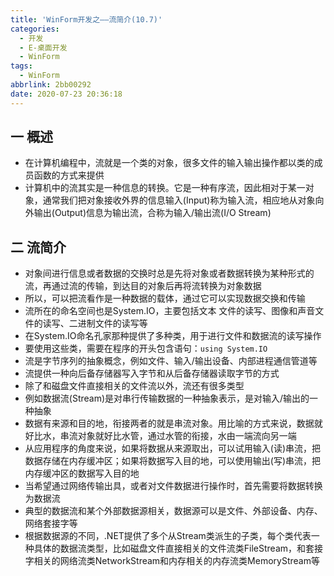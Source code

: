 ```yaml
---
title: 'WinForm开发之——流简介(10.7)'
categories:
  - 开发
  - E-桌面开发
  - WinForm
tags:
  - WinForm
abbrlink: 2bb00292
date: 2020-07-23 20:36:18
---
```

## 一 概述

* 在计算机编程中，流就是一个类的对象，很多文件的输入输出操作都以类的成员函数的方式来提供
* 计算机中的流其实是一种信息的转换。它是一种有序流，因此相对于某一对象，通常我们把对象接收外界的信息输入(Input)称为输入流，相应地从对象向外输出(Output)信息为输出流，合称为输入/输出流(I/O Stream)

<!--more-->

## 二 流简介

* 对象间进行信息或者数据的交换时总是先将对象或者数据转换为某种形式的流，再通过流的传输，到达目的对象后再将流转换为对象数据
* 所以，可以把流看作是一种数据的载体，通过它可以实现数据交换和传输
* 流所在的命名空间也是System.IO，主要包括文本    文件的读写、图像和声音文件的读写、二进制文件的读写等
* 在System.IO命名孔家那种提供了多种类，用于进行文件和数据流的读写操作
* 要使用这些类，需要在程序的开头包含语句：`using System.IO`
* 流是字节序列的抽象概念，例如文件、输入/输出设备、内部进程通信管道等
* 流提供一种向后备存储器写入字节和从后备存储器读取字节的方式
* 除了和磁盘文件直接相关的文件流以外，流还有很多类型
* 例如数据流(Stream)是对串行传输数据的一种抽象表示，是对输入/输出的一种抽象
* 数据有来源和目的地，衔接两者的就是串流对象。用比喻的方式来说，数据就好比水，串流对象就好比水管，通过水管的衔接，水由一端流向另一端
* 从应用程序的角度来说，如果将数据从来源取出，可以试用输入(读)串流，把数据存储在内存缓冲区；如果将数据写入目的地，可以使用输出(写)串流，把内存缓冲区的数据写入目的地
* 当希望通过网络传输出具，或者对文件数据进行操作时，首先需要将数据转换为数据流
* 典型的数据流和某个外部数据源相关，数据源可以是文件、外部设备、内存、网络套接字等
* 根据数据源的不同，.NET提供了多个从Stream类派生的子类，每个类代表一种具体的数据流类型，比如磁盘文件直接相关的文件流类FileStream，和套接字相关的网络流类NetworkStream和内存相关的内存流类MemoryStream等